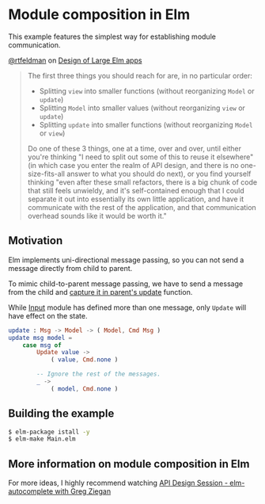 # Module composition in Elm

This example features the simplest way for establishing module communication.

[@rtfeldman](https://github.com/rtfeldman/) on [Design of Large Elm apps](https://groups.google.com/forum/#!msg/elm-discuss/_cfOu88oCx4/6tVXN2TGAgAJ)

> The first three things you should reach for are, in no particular order:
> - Splitting `view` into smaller functions (without reorganizing `Model` or `update`)
> - Splitting `Model` into smaller values (without reorganizing `view` or `update`)
> - Splitting `update` into smaller functions (without reorganizing `Model` or `view`)
>
> Do one of these 3 things, one at a time, over and over, until either you're thinking "I need to split out some of this to reuse it elsewhere" (in which case you enter the realm of API design, and there is no one-size-fits-all answer to what you should do next), or you find yourself thinking "even after these small refactors, there is a big chunk of code that still feels unwieldy, and it's self-contained enough that I could separate it out into essentially its own little application, and have it communicate with the rest of the application, and that communication overhead sounds like it would be worth it."

## Motivation

Elm implements uni-directional message passing,
so you can not send a message directly from child to parent.

To mimic child-to-parent message passing, we have to send a message from the
child and [capture it in parent's update](Main.elm#L61) function.

While [Input](Input.elm#L21) module has defined more than one message, only `Update`
will have effect on the state.

```elm
update : Msg -> Model -> ( Model, Cmd Msg )
update msg model =
    case msg of
        Update value ->
            ( value, Cmd.none )

        -- Ignore the rest of the messages.
        _ ->
            ( model, Cmd.none )
```

## Building the example

```sh
$ elm-package istall -y
$ elm-make Main.elm
```

## More information on module composition in Elm

For more ideas, I highly recommend watching [API Design Session - elm-autocomplete with Greg Ziegan](https://www.youtube.com/watch?v=KSuCYUqY058)